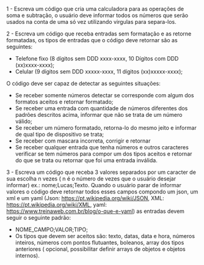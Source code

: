 1 - Escreva um código que cria uma calculadora para as operações de soma e subtração, o usuário deve informar todos os números que serão usados na conta de uma só vez utilizando virgulas para separa-los.

2 - Escreva um código que receba entradas sem formatação e as retorne formatadas, os tipos de entradas que o código deve retornar são as seguintes:
  * Telefone fixo (8 dígitos sem DDD xxxx-xxxx, 10 Dígitos com DDD (xx)xxxx-xxxx);
  * Celular (9 dígitos sem DDD xxxxx-xxxx, 11 dígitos (xx)xxxxx-xxxx);

O código deve ser capaz de detectar as seguintes situações:

  * Se receber somente números detectar se corresponde com algum dos formatos aceitos e retornar formatado;
  * Se receber uma entrada com quantidade de números diferentes dos padrões descritos acima, informar que não se trata de um número válido;
  * Se receber um número formatado, retorna-lo do mesmo jeito e informar de qual tipo de dispositivo se trata;
  * Se receber com mascara incorreta, corrigir e retornar
  * Se receber qualquer entrada que tenha números e outros caracteres verificar se tem números para compor um dos tipos aceitos e retornar do que se trata ou retornar que foi uma entrada inválida. 

3 - Escreva um código que receba 3 valores separados por um caracter de sua escolha n vezes ( n é o número de vezes que o usuário desejar informar) ex.: nome;Lucas;Texto. Quando o usuário parar de informar valores o código deve retornar todos esses campos compondo um json, um xml e um yaml (Json: https://pt.wikipedia.org/wiki/JSON, XML: https://pt.wikipedia.org/wiki/XML, yaml: https://www.treinaweb.com.br/blog/o-que-e-yaml) as entradas devem seguir o seguinte padrão:
  * NOME_CAMPO;VALOR;TIPO;
  * Os tipos que devem ser aceitos são: texto, datas, data e hora, números inteiros, números com pontos flutuantes, boleanos, array dos tipos anteriores ( opcional, possibilitar definir arrays de objetos e objetos internos).